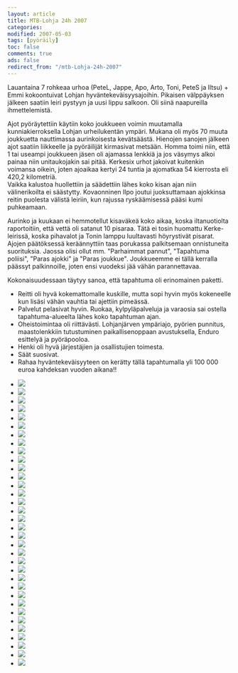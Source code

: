 ```yaml
--- 
layout: article 
title: MTB-Lohja 24h 2007 
categories: 
modified: 2007-05-03 
tags: [pyöräily]
toc: false 
comments: true 
ads: false 
redirect_from: "/mtb-Lohja-24h-2007" 
--- 
```


Lauantaina 7 rohkeaa urhoa (PeteL, Jappe, Apo, Arto, Toni, PeteS ja
Iltsu) + Emmi kokoontuivat Lohjan hyväntekeväisyysajoihin. Pikaisen
välppäyksen jälkeen saatiin leiri pystyyn ja uusi lippu salkoon. Oli
siinä naapureilla ihmettelemistä.

Ajot pyöräytettiin käytiin koko joukkueen voimin muutamalla
kunniakierroksella Lohjan urheilukentän ympäri. Mukana oli myös 70 muuta
joukkuetta nauttimassa aurinkoisesta kevätsäästä. Hienojen sanojen
jälkeen ajot saatiin liikkeelle ja pyöräilijät kirmasivat metsään. Homma
toimi niin, että 1 tai useampi joukkueen jäsen oli ajamassa lenkkiä ja
jos väsymys alkoi painaa niin unitaukojakin sai pitää. Kerkesix urhot
jakoivat kuitenkin voimansa oikein, joten ajoaikaa kertyi 24 tuntia ja
ajomatkaa 54 kierrosta eli 420,2 kilometriä.\
Vaikka kalustoa huollettiin ja säädettiin lähes koko kisan ajan niin
välinerikoilta ei säästytty. Kovaonninen Ilpo joutui juoksuttamaan
ajokkinsa reitin puolesta välistä leiriin, kun rajussa ryskäämisessä
pääsi kumi puhkeamaan.

Aurinko ja kuukaan ei hemmotellut kisaväkeä koko aikaa, koska
iltanuotiolta raportoitiin, että vettä oli satanut 10 pisaraa. Tätä ei
tosin huomattu Kerke-leirissä, koska pihavalot ja Tonin lamppu
luultavasti höyrystivät pisarat.\
Ajojen päätöksessä keräännyttiin taas porukassa palkitsemaan
onnistuneita suorituksia. Jaossa olisi ollut mm. "Parhaimmat pannut",
"Tapahtuma poliisi", "Paras ajokki" ja "Paras joukkue". Joukkueemme ei
tällä kerralla päässyt palkinnoille, joten ensi vuodeksi jää vähän
parannettavaa.

Kokonaisuudessaan täytyy sanoa, että tapahtuma oli erinomainen paketti.

-   Reitti oli hyvä kokemattomalle kuskille, mutta sopi hyvin myös
    kokeneelle kun lisäsi vähän vauhtia tai ajettiin pimeässä.
-   Palvelut pelasivat hyvin. Ruokaa, kylpyläpalveluja ja varaosia sai
    ostella tapahtuma-alueelta lähes koko tapahtuman ajan.
-   Oheistoimintaa oli riittävästi. Lohjanjärven ympäriajo, pyörien
    punnitus, maastolenkkiin tutustuminen paikallisenoppaan
    avustuksella, Enduro esittelyä ja pyöräpooloa.
-   Henki oli hyvä järjestäjien ja osallistujien toimesta.
-   Säät suosivat.
-   Rahaa hyväntekeväisyyteen on kerätty tällä tapahtumalla yli 100 000
    euroa kahdeksan vuoden aikana!!

<div class="image-gallery">

-   [![](/Media/Default/ImageGalleries/mtb-Lohja-24h-2007/Thumbnails/mtb%20lohja%2024%202007%2001b.jpg)](/Media/Default/ImageGalleries/mtb-Lohja-24h-2007/mtb%20lohja%2024%202007%2001b.jpg)
-   [![](/Media/Default/ImageGalleries/mtb-Lohja-24h-2007/Thumbnails/mtb%20lohja%2024%202007%2001c.jpg)](/Media/Default/ImageGalleries/mtb-Lohja-24h-2007/mtb%20lohja%2024%202007%2001c.jpg)
-   [![](/Media/Default/ImageGalleries/mtb-Lohja-24h-2007/Thumbnails/mtb%20lohja%2024%202007%2001d.jpg)](/Media/Default/ImageGalleries/mtb-Lohja-24h-2007/mtb%20lohja%2024%202007%2001d.jpg)
-   [![](/Media/Default/ImageGalleries/mtb-Lohja-24h-2007/Thumbnails/mtb%20lohja%2024%202007%2002b.jpg)](/Media/Default/ImageGalleries/mtb-Lohja-24h-2007/mtb%20lohja%2024%202007%2002b.jpg)
-   [![](/Media/Default/ImageGalleries/mtb-Lohja-24h-2007/Thumbnails/mtb%20lohja%2024%202007%2003b.jpg)](/Media/Default/ImageGalleries/mtb-Lohja-24h-2007/mtb%20lohja%2024%202007%2003b.jpg)
-   [![](/Media/Default/ImageGalleries/mtb-Lohja-24h-2007/Thumbnails/mtb%20lohja%2024%202007%2004b.jpg)](/Media/Default/ImageGalleries/mtb-Lohja-24h-2007/mtb%20lohja%2024%202007%2004b.jpg)
-   [![](/Media/Default/ImageGalleries/mtb-Lohja-24h-2007/Thumbnails/mtb%20lohja%2024%202007%2005b.jpg)](/Media/Default/ImageGalleries/mtb-Lohja-24h-2007/mtb%20lohja%2024%202007%2005b.jpg)
-   [![](/Media/Default/ImageGalleries/mtb-Lohja-24h-2007/Thumbnails/mtb%20lohja%2024%202007%2006b.jpg)](/Media/Default/ImageGalleries/mtb-Lohja-24h-2007/mtb%20lohja%2024%202007%2006b.jpg)
-   [![](/Media/Default/ImageGalleries/mtb-Lohja-24h-2007/Thumbnails/mtb%20lohja%2024%202007%2007b.jpg)](/Media/Default/ImageGalleries/mtb-Lohja-24h-2007/mtb%20lohja%2024%202007%2007b.jpg)
-   [![](/Media/Default/ImageGalleries/mtb-Lohja-24h-2007/Thumbnails/mtb%20lohja%2024%202007%2009b.jpg)](/Media/Default/ImageGalleries/mtb-Lohja-24h-2007/mtb%20lohja%2024%202007%2009b.jpg)
-   [![](/Media/Default/ImageGalleries/mtb-Lohja-24h-2007/Thumbnails/mtb%20lohja%2024%202007%2010b.jpg)](/Media/Default/ImageGalleries/mtb-Lohja-24h-2007/mtb%20lohja%2024%202007%2010b.jpg)
-   [![](/Media/Default/ImageGalleries/mtb-Lohja-24h-2007/Thumbnails/mtb%20lohja%2024%202007%2012b.jpg)](/Media/Default/ImageGalleries/mtb-Lohja-24h-2007/mtb%20lohja%2024%202007%2012b.jpg)
-   [![](/Media/Default/ImageGalleries/mtb-Lohja-24h-2007/Thumbnails/mtb%20lohja%2024%202007%2014b.jpg)](/Media/Default/ImageGalleries/mtb-Lohja-24h-2007/mtb%20lohja%2024%202007%2014b.jpg)
-   [![](/Media/Default/ImageGalleries/mtb-Lohja-24h-2007/Thumbnails/mtb%20lohja%2024%202007%2015b.jpg)](/Media/Default/ImageGalleries/mtb-Lohja-24h-2007/mtb%20lohja%2024%202007%2015b.jpg)
-   [![](/Media/Default/ImageGalleries/mtb-Lohja-24h-2007/Thumbnails/mtb%20lohja%2024%202007%2016b.jpg)](/Media/Default/ImageGalleries/mtb-Lohja-24h-2007/mtb%20lohja%2024%202007%2016b.jpg)
-   [![](/Media/Default/ImageGalleries/mtb-Lohja-24h-2007/Thumbnails/mtb%20lohja%2024%202007%2017b.jpg)](/Media/Default/ImageGalleries/mtb-Lohja-24h-2007/mtb%20lohja%2024%202007%2017b.jpg)
-   [![](/Media/Default/ImageGalleries/mtb-Lohja-24h-2007/Thumbnails/mtb%20lohja%2024%202007%2018b.jpg)](/Media/Default/ImageGalleries/mtb-Lohja-24h-2007/mtb%20lohja%2024%202007%2018b.jpg)
-   [![](/Media/Default/ImageGalleries/mtb-Lohja-24h-2007/Thumbnails/mtb%20lohja%2024%202007%2020b.jpg)](/Media/Default/ImageGalleries/mtb-Lohja-24h-2007/mtb%20lohja%2024%202007%2020b.jpg)
-   [![](/Media/Default/ImageGalleries/mtb-Lohja-24h-2007/Thumbnails/mtb%20lohja%2024%202007%2021b.jpg)](/Media/Default/ImageGalleries/mtb-Lohja-24h-2007/mtb%20lohja%2024%202007%2021b.jpg)
-   [![](/Media/Default/ImageGalleries/mtb-Lohja-24h-2007/Thumbnails/mtb%20lohja%2024%202007%2023b.jpg)](/Media/Default/ImageGalleries/mtb-Lohja-24h-2007/mtb%20lohja%2024%202007%2023b.jpg)
-   [![](/Media/Default/ImageGalleries/mtb-Lohja-24h-2007/Thumbnails/mtb%20lohja%2024%202007%2024b.jpg)](/Media/Default/ImageGalleries/mtb-Lohja-24h-2007/mtb%20lohja%2024%202007%2024b.jpg)
-   [![](/Media/Default/ImageGalleries/mtb-Lohja-24h-2007/Thumbnails/mtb%20lohja%2024%202007%2025b.jpg)](/Media/Default/ImageGalleries/mtb-Lohja-24h-2007/mtb%20lohja%2024%202007%2025b.jpg)
-   [![](/Media/Default/ImageGalleries/mtb-Lohja-24h-2007/Thumbnails/mtb%20lohja%2024%202007%2026b.jpg)](/Media/Default/ImageGalleries/mtb-Lohja-24h-2007/mtb%20lohja%2024%202007%2026b.jpg)
-   [![](/Media/Default/ImageGalleries/mtb-Lohja-24h-2007/Thumbnails/mtb%20lohja%2024%202007%2027b.jpg)](/Media/Default/ImageGalleries/mtb-Lohja-24h-2007/mtb%20lohja%2024%202007%2027b.jpg)
-   [![](/Media/Default/ImageGalleries/mtb-Lohja-24h-2007/Thumbnails/mtb%20lohja%2024%202007%2028b.jpg)](/Media/Default/ImageGalleries/mtb-Lohja-24h-2007/mtb%20lohja%2024%202007%2028b.jpg)
-   [![](/Media/Default/ImageGalleries/mtb-Lohja-24h-2007/Thumbnails/mtb%20lohja%2024%202007%2029b.jpg)](/Media/Default/ImageGalleries/mtb-Lohja-24h-2007/mtb%20lohja%2024%202007%2029b.jpg)
-   [![](/Media/Default/ImageGalleries/mtb-Lohja-24h-2007/Thumbnails/mtb%20lohja%2024%202007%2030b.jpg)](/Media/Default/ImageGalleries/mtb-Lohja-24h-2007/mtb%20lohja%2024%202007%2030b.jpg)
-   [![](/Media/Default/ImageGalleries/mtb-Lohja-24h-2007/Thumbnails/mtb%20lohja%2024%202007%2036b.jpg)](/Media/Default/ImageGalleries/mtb-Lohja-24h-2007/mtb%20lohja%2024%202007%2036b.jpg)
-   [![](/Media/Default/ImageGalleries/mtb-Lohja-24h-2007/Thumbnails/mtb%20lohja%2024%202007%2037b.jpg)](/Media/Default/ImageGalleries/mtb-Lohja-24h-2007/mtb%20lohja%2024%202007%2037b.jpg)
-   [![](/Media/Default/ImageGalleries/mtb-Lohja-24h-2007/Thumbnails/mtb%20lohja%2024%202007%2038b.jpg)](/Media/Default/ImageGalleries/mtb-Lohja-24h-2007/mtb%20lohja%2024%202007%2038b.jpg)
-   [![](/Media/Default/ImageGalleries/mtb-Lohja-24h-2007/Thumbnails/mtb%20lohja%2024%202007%2039b.jpg)](/Media/Default/ImageGalleries/mtb-Lohja-24h-2007/mtb%20lohja%2024%202007%2039b.jpg)
-   [![](/Media/Default/ImageGalleries/mtb-Lohja-24h-2007/Thumbnails/mtb%20lohja%2024%202007%2040b.jpg)](/Media/Default/ImageGalleries/mtb-Lohja-24h-2007/mtb%20lohja%2024%202007%2040b.jpg)
-   [![](/Media/Default/ImageGalleries/mtb-Lohja-24h-2007/Thumbnails/mtb%20lohja%2024%202007%2041b.jpg)](/Media/Default/ImageGalleries/mtb-Lohja-24h-2007/mtb%20lohja%2024%202007%2041b.jpg)
-   [![](/Media/Default/ImageGalleries/mtb-Lohja-24h-2007/Thumbnails/mtb%20lohja%2024%202007%2042b.jpg)](/Media/Default/ImageGalleries/mtb-Lohja-24h-2007/mtb%20lohja%2024%202007%2042b.jpg)

</div>
